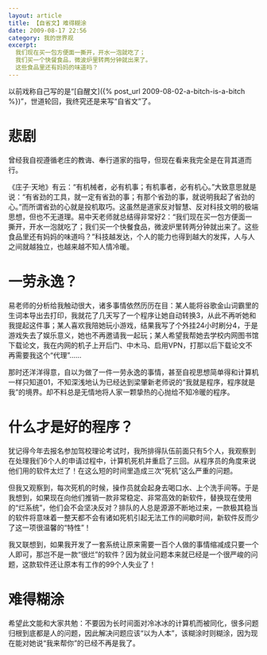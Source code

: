 ```yaml
---
layout: article
title: 【自省文】难得糊涂
date: 2009-08-17 22:56
category: 我的世界观
excerpt:
  我们现在买一包方便面一撕开，开水一泡就吃了；
  我们买一个快餐食品，微波炉里转两分钟就出来了。
  这些食品里还有妈妈的味道吗？
---
```


以前戏称自己写的是“[自醒文]({% post_url 2009-08-02-a-bitch-is-a-bitch %})”，世道轮回，我终究还是来写“自省文”了。

# 悲剧

曾经我自视遵循老庄的教诲、奉行道家的指导，但现在看来我完全是在背其道而行。

《庄子·天地》有云：“有机械者，必有机事；有机事者，必有机心。”大致意思就是说：“有省劲的工具，就一定有省劲的事；有那个省劲的事，就说明我起了省劲的心。”而所谓省劲的心就是投机取巧。这虽然是道家反对智慧、反对科技文明的极端思想，但也不无道理。易中天老师就总结得非常好2：“我们现在买一包方便面一撕开，开水一泡就吃了；我们买一个快餐食品，微波炉里转两分钟就出来了。这些食品里还有妈妈的味道吗？”科技越发达，个人的能力也得到越大的发挥，人与人之间就越独立，也越来越不知人情冷暖。

# 一劳永逸？

易老师的分析给我触动很大，诸多事情依然历历在目：某人能将谷歌金山词霸里的生词本导出去打印，我就花了几天写了一个程序让她自动转换3，从此不再听她和我提起这件事；某人喜欢我陪她玩小游戏，结果我写了个外挂24小时刷分4，于是游戏失去了娱乐意义，她也不再邀请我一起玩；某人希望我帮她去学校内网图书馆下载论文，我在内网的机子上开后门、中木马、启用VPN，打那以后下载论文不再需要我这个“代理”……

那时还洋洋得意，自以为做了一件一劳永逸的事情，甚至自视思想简单得和计算机一样只知道01，不知深浅地认为已经达到梁肇新老师说的“我就是程序，程序就是我”的境界。却不料总是无情地将人家一颗挚热的心抛给不知冷暖的程序。

# 什么才是好的程序？

犹记得今年去报名参加驾校理论考试时，我所排得队伍前面只有5个人，我观察到在处理我们6个人的申请过程中，计算机死机并重启了三回。从程序员的角度来说他们用的软件太烂了！在这么短的时间里造成三次“死机”这么严重的问题。

但我又观察到，每次死机的时候，操作员就会起身去喝口水、上个洗手间等。于是我想到，如果现在向他们推销一款非常稳定、非常高效的新软件，替换现在使用的“烂系统”，他们会不会坚决反对？排队的人总是源源不断地过来，一款极其稳当的软件将意味着一整天都不会有诸如死机引起无法工作的间歇时间，新软件反而少了这一项很温馨的“特性”！

我又联想到，如果我开发了一套系统让原来需要一百个人做的事情缩减成只要一个人即可，那岂不是一款“很烂”的软件？因为就业问题本来就已经是一个很严峻的问题，这款软件还让原本有工作的99个人失业了！

# 难得糊涂

希望此文能和大家共勉：不要因为长时间面对冷冰冰的计算机而被同化，很多问题归根到底都是人的问题，因此解决问题应该“以为人本”，该糊涂时则糊涂，因为现在能对她说“我来帮你”的已经不再是我了。
